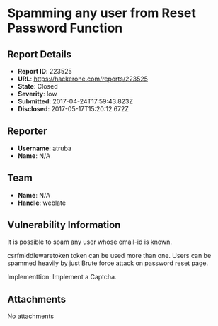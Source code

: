 # Spamming any user from Reset Password Function

## Report Details
- **Report ID**: 223525
- **URL**: https://hackerone.com/reports/223525
- **State**: Closed
- **Severity**: low
- **Submitted**: 2017-04-24T17:59:43.823Z
- **Disclosed**: 2017-05-17T15:20:12.672Z

## Reporter
- **Username**: atruba
- **Name**: N/A

## Team
- **Name**: N/A
- **Handle**: weblate

## Vulnerability Information
It is possible to spam any user whose email-id is known.

csrfmiddlewaretoken token can be used more than one.
Users can be spammed heavily by just Brute force attack on password reset page.

Implementtion:
Implement a Captcha.

## Attachments
No attachments

